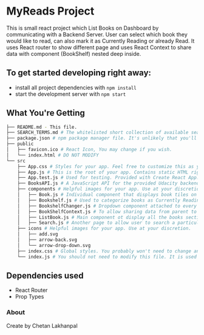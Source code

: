 # MyReads Project

This is small react project which List Books on Dashboard by communicating with a Backend Server. User can select which book they would like to read, can also mark it as Currently Reading or already Read. It uses React router to show different page and uses React Context to share data with component (BookShelf) nested deep inside.

## To get started developing right away:

* install all project dependencies with `npm install`
* start the development server with `npm start`

## What You're Getting
```bash
├── README.md - This file.
├── SEARCH_TERMS.md # The whitelisted short collection of available search terms for you to use with your app.
├── package.json # npm package manager file. It's unlikely that you'll need to modify this.
├── public
│   ├── favicon.ico # React Icon, You may change if you wish.
│   └── index.html # DO NOT MODIFY
└── src
    ├── App.css # Styles for your app. Feel free to customize this as you desire.
    ├── App.js # This is the root of your app. Contains static HTML right now.
    ├── App.test.js # Used for testing. Provided with Create React App. Testing is encouraged, but not required.
    ├── BooksAPI.js # A JavaScript API for the provided Udacity backend. Instructions for the methods are below.
    ├── components # Helpful images for your app. Use at your discretion.
    │   ├── Book.js # Individual component that displays book tiles on page
    │   ├── Bookshelf.js # Used to categorize books as Currently Reading, Read, Want To Read
    │   ├── BookshelfChanger.js # Dropdown component attached to every book to let user categorize the bok
    │   ├── BookShelfContext.js # To allow sharing data from parent to BookShelfChanger
    │   ├── ListBook.js # Main component ot display all the books section on Dashboard
    │   ├── Search.js # Another page to allow user to search a particular book
    ├── icons # Helpful images for your app. Use at your discretion.
    │   ├── add.svg
    │   ├── arrow-back.svg
    │   └── arrow-drop-down.svg
    ├── index.css # Global styles. You probably won't need to change anything here.
    └── index.js # You should not need to modify this file. It is used for DOM rendering only.
```
## Dependencies used

* React Router
* Prop Types

### About

Create by Chetan Lakhanpal
